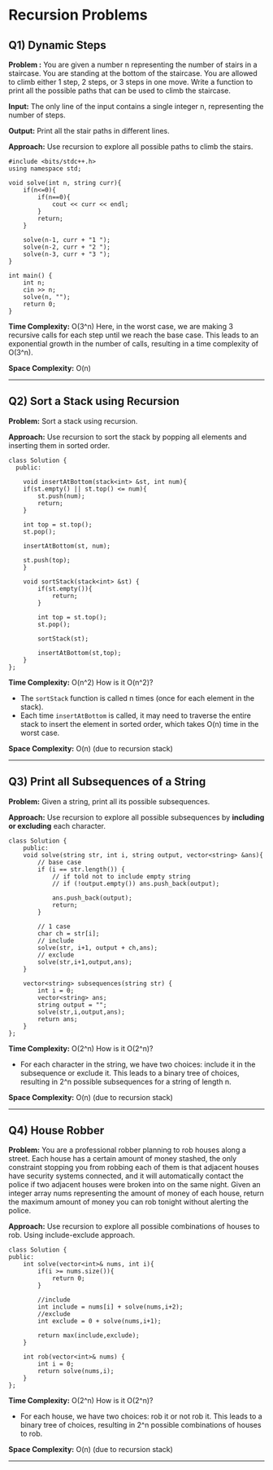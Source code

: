 # Recursion Problems

## Q1) Dynamic Steps

**Problem :** You are given a number n representing the number of stairs in a staircase. You are standing at the bottom of the staircase. You are allowed to climb either 1 step, 2 steps, or 3 steps in one move. Write a function to print all the possible paths that can be used to climb the staircase.

**Input:** The only line of the input contains a single integer n, representing the number of steps.

**Output:** Print all the stair paths in different lines.

**Approach:** Use recursion to explore all possible paths to climb the stairs.

```
#include <bits/stdc++.h>
using namespace std;

void solve(int n, string curr){
    if(n<=0){
        if(n==0){
            cout << curr << endl;
        }
        return;
    }

    solve(n-1, curr + "1 ");
    solve(n-2, curr + "2 ");
    solve(n-3, curr + "3 ");
}

int main() {
    int n;
    cin >> n;
    solve(n, "");
    return 0;
}
```

**Time Complexity:** O(3^n)
Here, in the worst case, we are making 3 recursive calls for each step until we reach the base case. This leads to an exponential growth in the number of calls, resulting in a time complexity of O(3^n).

**Space Complexity:** O(n)

---

## Q2) Sort a Stack using Recursion

**Problem:** Sort a stack using recursion.

**Approach:** Use recursion to sort the stack by popping all elements and inserting them in sorted order.

```
class Solution {
  public:

    void insertAtBottom(stack<int> &st, int num){
    if(st.empty() || st.top() <= num){
        st.push(num);
        return;
    }

    int top = st.top();
    st.pop();

    insertAtBottom(st, num);

    st.push(top);
    }

    void sortStack(stack<int> &st) {
        if(st.empty()){
            return;
        }

        int top = st.top();
        st.pop();

        sortStack(st);

        insertAtBottom(st,top);
    }
};
```

**Time Complexity:** O(n^2)
How is it O(n^2)?

- The `sortStack` function is called n times (once for each element in the stack).
- Each time `insertAtBottom` is called, it may need to traverse the entire stack to insert the element in sorted order, which takes O(n) time in the worst case.

**Space Complexity:** O(n) (due to recursion stack)

---

## Q3) Print all Subsequences of a String

**Problem:** Given a string, print all its possible subsequences.

**Approach:** Use recursion to explore all possible subsequences by **including or excluding** each character.

```
class Solution {
    public:
    void solve(string str, int i, string output, vector<string> &ans){
        // base case
        if (i == str.length()) {
            // if told not to include empty string
            // if (!output.empty()) ans.push_back(output);

            ans.push_back(output);
            return;
        }

        // 1 case
        char ch = str[i];
        // include
        solve(str, i+1, output + ch,ans);
        // exclude
        solve(str,i+1,output,ans);
    }

    vector<string> subsequences(string str) {
        int i = 0;
        vector<string> ans;
        string output = "";
        solve(str,i,output,ans);
        return ans;
    }
};
```

**Time Complexity:** O(2^n)
How is it O(2^n)?
- For each character in the string, we have two choices: include it in the subsequence or exclude it. This leads to a binary tree of choices, resulting in 2^n possible subsequences for a string of length n.

**Space Complexity:** O(n) (due to recursion stack)

---

## Q4) House Robber

**Problem:** You are a professional robber planning to rob houses along a street. Each house has a certain amount of money stashed, the only constraint stopping you from robbing each of them is that adjacent houses have security systems connected, and it will automatically contact the police if two adjacent houses were broken into on the same night. Given an integer array nums representing the amount of money of each house, return the maximum amount of money you can rob tonight without alerting the police.

**Approach:** Use recursion to explore all possible combinations of houses to rob.
Using include-exclude approach.

```
class Solution {
public:
    int solve(vector<int>& nums, int i){
        if(i >= nums.size()){
            return 0;
        }

        //include
        int include = nums[i] + solve(nums,i+2);
        //exclude
        int exclude = 0 + solve(nums,i+1);

        return max(include,exclude);
    }

    int rob(vector<int>& nums) {
        int i = 0;
        return solve(nums,i);
    }
}; 
```

**Time Complexity:** O(2^n)
How is it O(2^n)?

- For each house, we have two choices: rob it or not rob it. This leads to a binary tree of choices, resulting in 2^n possible combinations of houses to rob.

**Space Complexity:** O(n) (due to recursion stack)

---